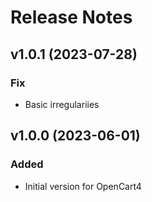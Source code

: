 # Release Notes

## v1.0.1 (2023-07-28)
### Fix
- Basic irregulariies

## v1.0.0 (2023-06-01)
### Added
- Initial version for OpenCart4